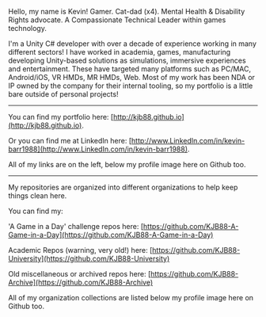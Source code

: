 Hello, my name is Kevin! Gamer. Cat-dad (x4). Mental Health & Disability Rights advocate. A Compassionate Technical Leader within games technology.

I'm a Unity C# developer with over a decade of experience working in many different sectors! I have worked in academia, games, manufacturing developing Unity-based solutions as simulations, immersive experiences and entertainment. These have targeted many platforms such as PC/MAC, Android/iOS, VR HMDs, MR HMDs, Web. Most of my work has been NDA or IP owned by the company for their internal tooling, so my portfolio is a little bare outside of personal projects!

******
You can find my portfolio here: [http://kjb88.github.io](http://kjb88.github.io).

Or you can find me at LinkedIn here: [http://www.LinkedIn.com/in/kevin-barr1988](http://www.LinkedIn.com/in/kevin-barr1988).

All of my links are on the left, below my profile image here on Github too.

******
My repositories are organized into different organizations to help keep things clean here.

You can find my: 

'A Game in a Day' challenge repos here: [https://github.com/KJB88-A-Game-in-a-Day](https://github.com/KJB88-A-Game-in-a-Day)

Academic Repos (warning, very old!) here: [https://github.com/KJB88-University](https://github.com/KJB88-University)

Old miscellaneous or archived repos here: [https://github.com/KJB88-Archive](https://github.com/KJB88-Archive)

All of my organization collections are listed below my profile image here on Github too.
<!--
**KJB88/KJB88** is a ✨ _special_ ✨ repository because its `README.md` (this file) appears on your GitHub profile.

Here are some ideas to get you started:

- 🔭 I’m currently working on ...
- 🌱 I’m currently learning ...
- 👯 I’m looking to collaborate on ...
- 🤔 I’m looking for help with ...
- 💬 Ask me about ...
- 📫 How to reach me: ...
- 😄 Pronouns: ...
- ⚡ Fun fact: ...
-->
